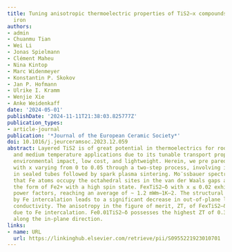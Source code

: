 ```yaml
---
title: Tuning anisotropic thermoelectric properties of TiS2–x compounds via intercalating
  iron
authors:
- admin
- Chuanmu Tian
- Wei Li
- Jonas Spielmann
- Clément Maheu
- Nina Kintop
- Marc Widenmeyer
- Konstantin P. Skokov
- Jan P. Hofmann
- Ulrike I. Kramm
- Wenjie Xie
- Anke Weidenkaff
date: '2024-05-01'
publishDate: '2024-11-11T21:38:03.825777Z'
publication_types:
- article-journal
publication: '*Journal of the European Ceramic Society*'
doi: 10.1016/j.jeurceramsoc.2023.12.059
abstract: Layered TiS2 is of great potential in thermoelectrics for room temperature
  and medium temperature applications due to its tunable transport properties, low
  environmental impact, low cost, and lightweight. Herein, we pre­ pared FexTiS2–δ
  with x varying from 0 to 0.05 through a two-step process, involving initial synthesis
  in sealed tubes followed by spark plasma sintering. Mo¨ssbauer spectroscopy indicated
  that Fe atoms occupy the octahedral sites in the van der Waals gaps and exist in
  the form of Fe2+ with a high spin state. FexTiS2–δ with x ≤ 0.02 exhibit high in-plane
  power factors, reaching an average of ~ 1.2 mWm–1K–2. The structural disorder caused
  by Fe intercalation leads to a significant decrease in out-of-plane lattice thermal
  conductivity. The anisotropy in the figure of merit, ZT, of FexTiS2–δ is suppressed
  due to Fe intercalation. Fe0.01TiS2–δ possesses the highest ZT of 0.39 at 625 K
  along the in-plane direction.
links:
- name: URL
  url: https://linkinghub.elsevier.com/retrieve/pii/S0955221923010701
---
```

